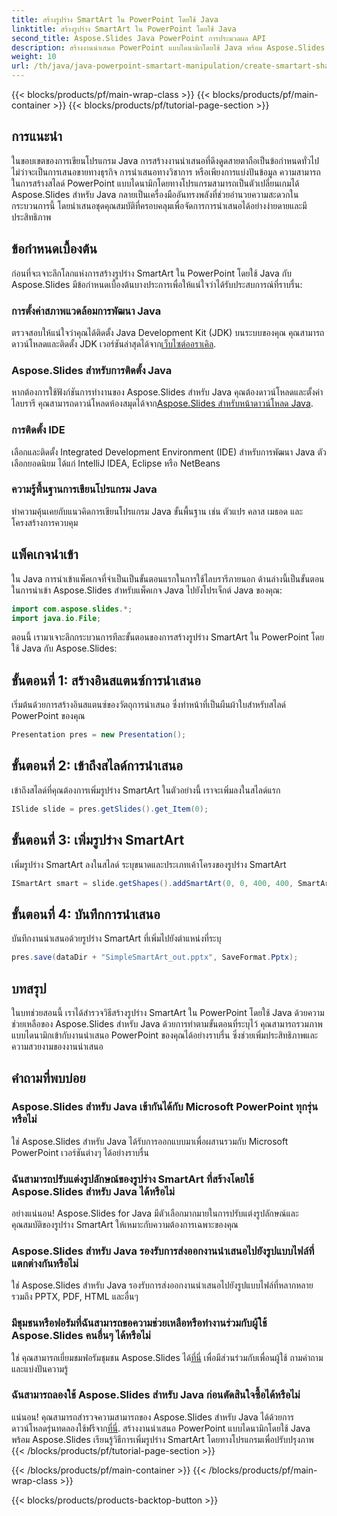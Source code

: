 ```yaml
---
title: สร้างรูปร่าง SmartArt ใน PowerPoint โดยใช้ Java
linktitle: สร้างรูปร่าง SmartArt ใน PowerPoint โดยใช้ Java
second_title: Aspose.Slides Java PowerPoint การประมวลผล API
description: สร้างงานนำเสนอ PowerPoint แบบไดนามิกโดยใช้ Java พร้อม Aspose.Slides เรียนรู้วิธีการเพิ่มรูปร่าง SmartArt โดยทางโปรแกรมเพื่อปรับปรุงภาพ
weight: 10
url: /th/java/java-powerpoint-smartart-manipulation/create-smartart-shape-powerpoint-java/
---
```


{{< blocks/products/pf/main-wrap-class >}}
{{< blocks/products/pf/main-container >}}
{{< blocks/products/pf/tutorial-page-section >}}

## การแนะนำ
ในขอบเขตของการเขียนโปรแกรม Java การสร้างงานนำเสนอที่ดึงดูดสายตาถือเป็นข้อกำหนดทั่วไป ไม่ว่าจะเป็นการเสนอขายทางธุรกิจ การนำเสนอทางวิชาการ หรือเพียงการแบ่งปันข้อมูล ความสามารถในการสร้างสไลด์ PowerPoint แบบไดนามิกโดยทางโปรแกรมสามารถเป็นตัวเปลี่ยนเกมได้ Aspose.Slides สำหรับ Java กลายเป็นเครื่องมืออันทรงพลังที่ช่วยอำนวยความสะดวกในกระบวนการนี้ โดยนำเสนอชุดคุณสมบัติที่ครอบคลุมเพื่อจัดการการนำเสนอได้อย่างง่ายดายและมีประสิทธิภาพ
## ข้อกำหนดเบื้องต้น
ก่อนที่จะเจาะลึกโลกแห่งการสร้างรูปร่าง SmartArt ใน PowerPoint โดยใช้ Java กับ Aspose.Slides มีข้อกำหนดเบื้องต้นบางประการเพื่อให้แน่ใจว่าได้รับประสบการณ์ที่ราบรื่น:
### การตั้งค่าสภาพแวดล้อมการพัฒนา Java
 ตรวจสอบให้แน่ใจว่าคุณได้ติดตั้ง Java Development Kit (JDK) บนระบบของคุณ คุณสามารถดาวน์โหลดและติดตั้ง JDK เวอร์ชันล่าสุดได้จาก[เว็บไซต์ออราเคิล](https://www.oracle.com/java/technologies/javase-downloads.html).
### Aspose.Slides สำหรับการติดตั้ง Java
 หากต้องการใช้ฟังก์ชันการทำงานของ Aspose.Slides สำหรับ Java คุณต้องดาวน์โหลดและตั้งค่าไลบรารี คุณสามารถดาวน์โหลดห้องสมุดได้จาก[Aspose.Slides สำหรับหน้าดาวน์โหลด Java](https://releases.aspose.com/slides/java/).
### การติดตั้ง IDE
เลือกและติดตั้ง Integrated Development Environment (IDE) สำหรับการพัฒนา Java ตัวเลือกยอดนิยม ได้แก่ IntelliJ IDEA, Eclipse หรือ NetBeans
### ความรู้พื้นฐานการเขียนโปรแกรม Java
ทำความคุ้นเคยกับแนวคิดการเขียนโปรแกรม Java ขั้นพื้นฐาน เช่น ตัวแปร คลาส เมธอด และโครงสร้างการควบคุม

## แพ็คเกจนำเข้า
ใน Java การนำเข้าแพ็คเกจที่จำเป็นเป็นขั้นตอนแรกในการใช้ไลบรารีภายนอก ด้านล่างนี้เป็นขั้นตอนในการนำเข้า Aspose.Slides สำหรับแพ็คเกจ Java ไปยังโปรเจ็กต์ Java ของคุณ:

```java
import com.aspose.slides.*;
import java.io.File;
```
ตอนนี้ เรามาเจาะลึกกระบวนการทีละขั้นตอนของการสร้างรูปร่าง SmartArt ใน PowerPoint โดยใช้ Java กับ Aspose.Slides:
## ขั้นตอนที่ 1: สร้างอินสแตนซ์การนำเสนอ
เริ่มต้นด้วยการสร้างอินสแตนซ์ของวัตถุการนำเสนอ ซึ่งทำหน้าที่เป็นผืนผ้าใบสำหรับสไลด์ PowerPoint ของคุณ
```java
Presentation pres = new Presentation();
```
## ขั้นตอนที่ 2: เข้าถึงสไลด์การนำเสนอ
เข้าถึงสไลด์ที่คุณต้องการเพิ่มรูปร่าง SmartArt ในตัวอย่างนี้ เราจะเพิ่มลงในสไลด์แรก
```java
ISlide slide = pres.getSlides().get_Item(0);
```
## ขั้นตอนที่ 3: เพิ่มรูปร่าง SmartArt
เพิ่มรูปร่าง SmartArt ลงในสไลด์ ระบุขนาดและประเภทเค้าโครงของรูปร่าง SmartArt
```java
ISmartArt smart = slide.getShapes().addSmartArt(0, 0, 400, 400, SmartArtLayoutType.BasicBlockList);
```
## ขั้นตอนที่ 4: บันทึกการนำเสนอ
บันทึกงานนำเสนอด้วยรูปร่าง SmartArt ที่เพิ่มไปยังตำแหน่งที่ระบุ
```java
pres.save(dataDir + "SimpleSmartArt_out.pptx", SaveFormat.Pptx);
```

## บทสรุป
ในบทช่วยสอนนี้ เราได้สำรวจวิธีสร้างรูปร่าง SmartArt ใน PowerPoint โดยใช้ Java ด้วยความช่วยเหลือของ Aspose.Slides สำหรับ Java ด้วยการทำตามขั้นตอนที่ระบุไว้ คุณสามารถรวมภาพแบบไดนามิกเข้ากับงานนำเสนอ PowerPoint ของคุณได้อย่างราบรื่น ซึ่งช่วยเพิ่มประสิทธิภาพและความสวยงามของงานนำเสนอ
## คำถามที่พบบ่อย
### Aspose.Slides สำหรับ Java เข้ากันได้กับ Microsoft PowerPoint ทุกรุ่นหรือไม่
ใช่ Aspose.Slides สำหรับ Java ได้รับการออกแบบมาเพื่อผสานรวมกับ Microsoft PowerPoint เวอร์ชันต่างๆ ได้อย่างราบรื่น
### ฉันสามารถปรับแต่งรูปลักษณ์ของรูปร่าง SmartArt ที่สร้างโดยใช้ Aspose.Slides สำหรับ Java ได้หรือไม่
อย่างแน่นอน! Aspose.Slides for Java มีตัวเลือกมากมายในการปรับแต่งรูปลักษณ์และคุณสมบัติของรูปร่าง SmartArt ให้เหมาะกับความต้องการเฉพาะของคุณ
### Aspose.Slides สำหรับ Java รองรับการส่งออกงานนำเสนอไปยังรูปแบบไฟล์ที่แตกต่างกันหรือไม่
ใช่ Aspose.Slides สำหรับ Java รองรับการส่งออกงานนำเสนอไปยังรูปแบบไฟล์ที่หลากหลาย รวมถึง PPTX, PDF, HTML และอื่นๆ
### มีชุมชนหรือฟอรัมที่ฉันสามารถขอความช่วยเหลือหรือทำงานร่วมกับผู้ใช้ Aspose.Slides คนอื่นๆ ได้หรือไม่
 ใช่ คุณสามารถเยี่ยมชมฟอรัมชุมชน Aspose.Slides ได้[ที่นี่](https://forum.aspose.com/c/slides/11) เพื่อมีส่วนร่วมกับเพื่อนผู้ใช้ ถามคำถาม และแบ่งปันความรู้
### ฉันสามารถลองใช้ Aspose.Slides สำหรับ Java ก่อนตัดสินใจซื้อได้หรือไม่
 แน่นอน! คุณสามารถสำรวจความสามารถของ Aspose.Slides สำหรับ Java ได้ด้วยการดาวน์โหลดรุ่นทดลองใช้ฟรีจาก[ที่นี่](https://releases.aspose.com/).
สร้างงานนำเสนอ PowerPoint แบบไดนามิกโดยใช้ Java พร้อม Aspose.Slides เรียนรู้วิธีการเพิ่มรูปร่าง SmartArt โดยทางโปรแกรมเพื่อปรับปรุงภาพ
{{< /blocks/products/pf/tutorial-page-section >}}

{{< /blocks/products/pf/main-container >}}
{{< /blocks/products/pf/main-wrap-class >}}

{{< blocks/products/products-backtop-button >}}

